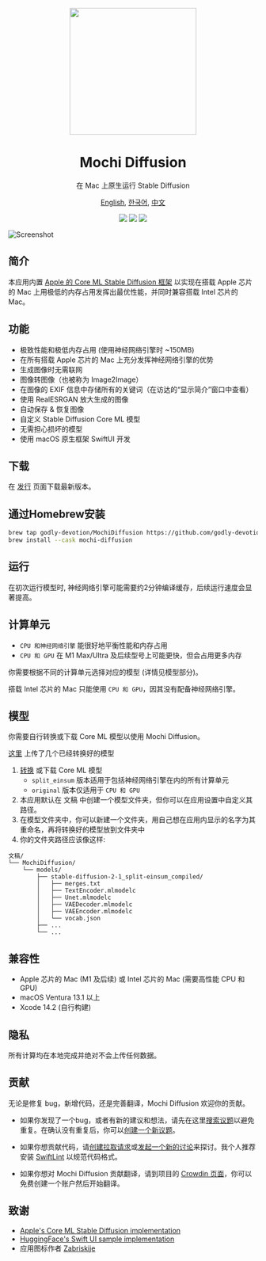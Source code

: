 <p align="center">
<img height="256" src="https://github.com/godly-devotion/MochiDiffusion/raw/main/Mochi Diffusion/Resources/Assets.xcassets/AppIcon.appiconset/AppIcon.png" />
</p>

<h1 align="center">Mochi Diffusion</h1>

<p align="center">在 Mac 上原生运行 Stable Diffusion</p>

<p align="center">
<a href="https://github.com/godly-devotion/MochiDiffusion/blob/main/README.md">English</a>,
<a href="https://github.com/godly-devotion/MochiDiffusion/blob/main/README.ko.md">한국어</a>,
<a href="https://github.com/godly-devotion/MochiDiffusion/blob/main/README.zh-Hans.md">中文</a>
</p>

<p align="center">
<a title="Discord" target="_blank" href="https://discord.gg/x2kartzxGv"><img src="https://img.shields.io/discord/1068185566782423092?color=blueviolet&label=discord"></a>
<a title="Crowdin" target="_blank" href="https://crowdin.com/project/mochi-diffusion"><img src="https://badges.crowdin.net/mochi-diffusion/localized.svg"></a>
<a title="License" target="_blank" href="https://github.com/godly-devotion/MochiDiffusion/blob/main/LICENSE"><img src="https://img.shields.io/github/license/godly-devotion/MochiDiffusion?color=blue"></a>
</p>

![Screenshot](.github/images/screenshot.png)

## 简介

本应用内置 [Apple 的 Core ML Stable Diffusion 框架](https://github.com/apple/ml-stable-diffusion) 以实现在搭载 Apple 芯片的 Mac 上用极低的内存占用发挥出最优性能，并同时兼容搭载 Intel 芯片的 Mac。

## 功能

- 极致性能和极低内存占用 (使用神经网络引擎时 ~150MB)
- 在所有搭载 Apple 芯片的 Mac 上充分发挥神经网络引擎的优势
- 生成图像时无需联网
- 图像转图像（也被称为 Image2Image）
- 在图像的 EXIF 信息中存储所有的关键词（在访达的“显示简介”窗口中查看）
- 使用 RealESRGAN 放大生成的图像
- 自动保存 & 恢复图像
- 自定义 Stable Diffusion Core ML 模型
- 无需担心损坏的模型
- 使用 macOS 原生框架 SwiftUI 开发

## 下载

在 [发行](https://github.com/godly-devotion/MochiDiffusion/releases) 页面下载最新版本。

## 通过Homebrew安装

```bash
brew tap godly-devotion/MochiDiffusion https://github.com/godly-devotion/MochiDiffusion.git
brew install --cask mochi-diffusion
```

## 运行

在初次运行模型时, 神经网络引擎可能需要约2分钟编译缓存，后续运行速度会显著提高。

## 计算单元

- `CPU 和神经网络引擎` 能很好地平衡性能和内存占用
- `CPU 和 GPU` 在 M1 Max/Ultra 及后续型号上可能更快，但会占用更多内存

你需要根据不同的计算单元选择对应的模型 (详情见模型部分)。

搭载 Intel 芯片的 Mac 只能使用 `CPU 和 GPU`，因其没有配备神经网络引擎。

## 模型

你需要自行转换或下载 Core ML 模型以使用 Mochi Diffusion。

[这里](https://huggingface.co/coreml) 上传了几个已经转换好的模型

1. [转换](https://github.com/godly-devotion/MochiDiffusion/wiki/How-to-convert-ckpt-or-safetensors-files-to-Core-ML) 或下载 Core ML 模型
    - `split_einsum` 版本适用于包括神经网络引擎在内的所有计算单元
    - `original` 版本仅适用于 `CPU 和 GPU`
2. 本应用默认在 文稿 中创建一个模型文件夹，但你可以在应用设置中自定义其路径。
3. 在模型文件夹中，你可以新建一个文件夹，用自己想在应用内显示的名字为其重命名，再将转换好的模型放到文件夹中
4. 你的文件夹路径应该像这样:
```
文稿/
└── MochiDiffusion/
    └── models/
        ├── stable-diffusion-2-1_split-einsum_compiled/
        │   ├── merges.txt
        │   ├── TextEncoder.mlmodelc
        │   ├── Unet.mlmodelc
        │   ├── VAEDecoder.mlmodelc
        │   ├── VAEEncoder.mlmodelc
        │   └── vocab.json
        ├── ...
        └── ...
```

## 兼容性

- Apple 芯片的 Mac (M1 及后续) 或 Intel 芯片的 Mac (需要高性能 CPU 和 GPU)
- macOS Ventura 13.1 以上
- Xcode 14.2 (自行构建)

## 隐私

所有计算均在本地完成并绝对不会上传任何数据。

## 贡献

无论是修复 bug，新增代码，还是完善翻译，Mochi Diffusion 欢迎你的贡献。

- 如果你发现了一个bug，或者有新的建议和想法，请先在这里[搜索议题](https://github.com/godly-devotion/MochiDiffusion/issues)以避免重复。在确认没有重复后，你可以[创建一个新议题](https://github.com/godly-devotion/MochiDiffusion/issues/new/choose)。

- 如果你想贡献代码，请[创建拉取请求](https://github.com/godly-devotion/MochiDiffusion/pulls)或[发起一个新的讨论](https://github.com/godly-devotion/MochiDiffusion/discussions)来探讨。我个人推荐安装 [SwiftLint](https://github.com/realm/SwiftLint#installation) 以规范代码格式。

- 如果你想对 Mochi Diffusion 贡献翻译，请到项目的 [Crowdin 页面](https://crowdin.com/project/mochi-diffusion)，你可以免费创建一个账户然后开始翻译。

## 致谢

- [Apple's Core ML Stable Diffusion implementation](https://github.com/apple/ml-stable-diffusion)
- [HuggingFace's Swift UI sample implementation](https://github.com/huggingface/swift-coreml-diffusers)
- 应用图标作者 [Zabriskije](https://github.com/Zabriskije)
